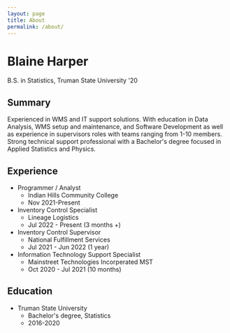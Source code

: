 ```yaml
---
layout: page
title: About
permalink: /about/
---
```


# Blaine Harper

B.S. in Statistics, Truman State University '20

## Summary

Experienced in WMS and IT support solutions. With education in Data Analysis, WMS setup and maintenance, and Software Development as well as experience in supervisors roles with teams ranging from 1-10 members. Strong technical support professional with a Bachelor's degree focused in Applied Statistics and Physics.  

## Experience

+ Programmer / Analyst
	- Indian Hills Community College
	- Nov 2021-Present
+ Inventory Control Specialist
	- Lineage Logistics
	- Jul 2022 - Present (3 months +)
+ Inventory Control Supervisor
	- National Fulfillment Services
	- Jul 2021 - Jun 2022 (1 year)
+ Information Technology Support Specialist
	- Mainstreet Technologies Incorperated MST
	- Oct 2020 - Jul 2021 (10 months)

## Education

+ Truman State University
	- Bachelor's degree, Statistics
	- 2016-2020
